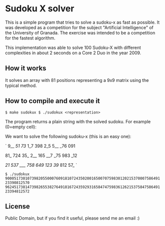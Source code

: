 Sudoku X solver
===============

This is a simple program that tries to solve a sudoku-x as fast as possible. It was developed as a competition for the subject "Artificial Intelligence" of the University of Granada. The exercise was intended to be a competition for the fastest algorithm. 

This implementation was able to solve 100 Sudoku-X with different complexities in about 2 seconds on a Core 2 Duo in the year 2009.

How it works
------------

It solves an array with 81 positions representing a 9x9 matrix using the typical method.

How to compile and execute it
-----------------------------

`$ make sudokux
$ ./sudokux <representation>`

The program returns a plain string with the solved sudoku. For example (0=empty cell):

We want to solve the following sudoku-x (this is an easy one):

`
9__ _51 73_
1_7 398 2_5
5__ _76 091

81_ 724 35_
2__ 165 __7
_75 983 _12

_21 537 ___
758 649 123
39_ 812 57_
`

`$ ./sudokux 900051730107398205500076091810724350200165007075983012021537000758649123390812570
962451738147398265538276491816724359293165847475983612621537584758649123394812572`

License
-------

Public Domain, but if you find it useful, please send me an email :)

